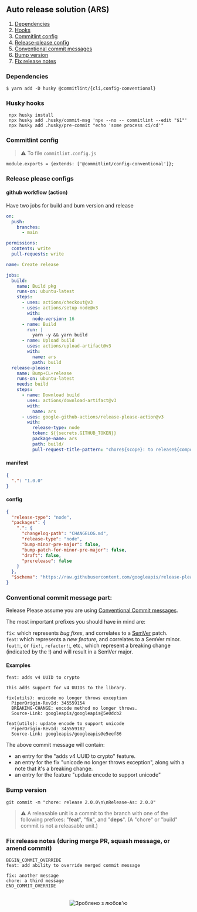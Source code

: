 Auto release solution (ARS)
--

1. [Dependencies](#dependencies)
2. [Hooks](#husky-hooks)
3. [Commitlint config](#commitlint-config)
4. [Release-please config](release-please-config.json)
5. [Conventional commit messages](#conventional-commit-message-part-)
6. [Bump version](#bump-version)
7. [Fix release notes](#fix-release-notes--during-merge-pr-squash-message-or-amend-commit-)

### Dependencies

```shell
$ yarn add -D husky @commitlint/{cli,config-conventional}  
```

### Husky hooks

```shell
 npx husky install
 npx husky add .husky/commit-msg 'npx --no -- commitlint --edit "$1"'
 npx husky add .husky/pre-commit "echo 'some process ci/cd'" 
```

### Commitlint config

> ⚠️ To file `commitlint.config.js`

```module.exports = {extends: ['@commitlint/config-conventional']};```

### Release please configs

#### github workflow (action)

Have two jobs for build  and bum version and release

```yaml
on:
  push:
    branches:
      - main

permissions:
  contents: write
  pull-requests: write

name: Create release

jobs:
  build:
    name: Build pkg
    runs-on: ubuntu-latest
    steps:
      - uses: actions/checkout@v3
      - uses: actions/setup-node@v3
        with:
          node-version: 16
      - name: Build
        run: |
          yarn -y && yarn build
      - name: Upload build
        uses: actions/upload-artifact@v3
        with:
          name: ars
          path: build
  release-please:
    name: Bump+CL+release
    runs-on: ubuntu-latest
    needs: build
    steps:
      - name: Download build
        uses: actions/download-artifact@v3
        with:
          name: ars
      - uses: google-github-actions/release-please-action@v3
        with:
          release-type: node
          token: ${{secrets.GITHUB_TOKEN}}
          package-name: ars
          path: build/
          pull-request-title-pattern: "chore${scope}: to release${component} ${version}"

```

#### manifest
```json
{
  ".": "1.0.0"
}
```

#### config
```json
{
  "release-type": "node",
  "packages": {
    ".": {
      "changelog-path": "CHANGELOG.md",
      "release-type": "node",
      "bump-minor-pre-major": false,
      "bump-patch-for-minor-pre-major": false,
      "draft": false,
      "prerelease": false
    }
  },
  "$schema": "https://raw.githubusercontent.com/googleapis/release-please/main/schemas/config.json"
}
```

### Conventional commit message part:

Release Please assume you are using [Conventional Commit messages](https://www.conventionalcommits.org/).

The most important prefixes you should have in mind are:

`fix`: which represents _bug fixes_, and correlates to a [SemVer](https://semver.org/) patch.   
`feat`: which represents a _new feature_, and correlates to a SemVer minor.   
`feat!`:, or `fix!`:, `refactor!`:, etc., which represent a breaking change (indicated by the !) and will result in a SemVer major.   

#### Examples
```text
feat: adds v4 UUID to crypto

This adds support for v4 UUIDs to the library.

fix(utils): unicode no longer throws exception
  PiperOrigin-RevId: 345559154
  BREAKING-CHANGE: encode method no longer throws.
  Source-Link: googleapis/googleapis@5e0dcb2

feat(utils): update encode to support unicode
  PiperOrigin-RevId: 345559182
  Source-Link: googleapis/googleapis@e5eef86
```
The above commit message will contain:

* an entry for the "adds v4 UUID to crypto" feature.
* an entry for the fix "unicode no longer throws exception", along with a note that it's a breaking change.
* an entry for the feature "update encode to support unicode"

### Bump version

```git commit -m "chore: release 2.0.0\n\nRelease-As: 2.0.0"```

> ⚠️  A releasable unit is a commit to the branch with one of the following prefixes: "**feat**", "**fix**", and "**deps**". (A "chore" or "build" commit is not a releasable unit.)

### Fix release notes (during merge PR, squash message, or amend commit)

```text
BEGIN_COMMIT_OVERRIDE
feat: add ability to override merged commit message

fix: another message
chore: a third message
END_COMMIT_OVERRIDE
```

<br>

<div align="center">
  <!-- Зроблено з любов'ю -->
    <img src="https://img.shields.io/badge/%D0%97%D1%80%D0%BE%D0%B1%D0%BB%D0%B5%D0%BD%D0%BE%20%D0%B7-%E2%99%A5%EF%B8%8F-red.svg?longCache=true&style=for-the-badge&colorA=blue&colorB=yellow"
      alt="Зроблено з любов'ю" />
</div>
